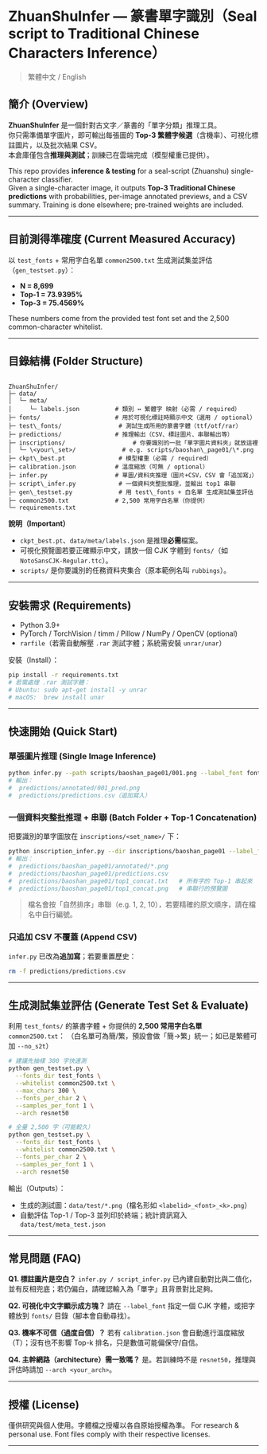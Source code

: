 # ZhuanShuInfer — 篆書單字識別（Seal script to Traditional Chinese Characters Inference）

> 繁體中文 / English

## 簡介 (Overview)

**ZhuanShuInfer** 是一個針對古文字／篆書的「單字分類」推理工具。  
你只需準備單字圖片，即可輸出每張圖的 **Top-3 繁體字候選**（含機率）、可視化標註圖片，以及批次結果 CSV。  
本倉庫僅包含**推理與測試**；訓練已在雲端完成（模型權重已提供）。

This repo provides **inference & testing** for a seal-script (Zhuanshu) single-character classifier.  
Given a single-character image, it outputs **Top-3 Traditional Chinese predictions** with probabilities, per-image annotated previews, and a CSV summary. Training is done elsewhere; pre-trained weights are included.

---

## 目前測得準確度 (Current Measured Accuracy)

以 `test_fonts` + 常用字白名單 `common2500.txt` 生成測試集並評估（`gen_testset.py`）：

- **N = 8,699**
- **Top-1 = 73.9395%**
- **Top-3 = 75.4569%**

These numbers come from the provided test font set and the 2,500 common-character whitelist.

---

## 目錄結構 (Folder Structure)

```

ZhuanShuInfer/
├─ data/
│  └─ meta/
│     └─ labels.json          # 類別 ↔ 繁體字 映射（必需 / required）
├─ fonts/                     # 用於可視化標註時顯示中文（選用 / optional）
├─ test\_fonts/                # 測試生成所用的篆書字體（ttf/otf/rar）
├─ predictions/               # 推理輸出（CSV、標註圖片、串聯輸出等）
├─ inscriptions/                   # 你要識別的一批「單字圖片資料夾」就放這裡
│  └─ \<your\_set>/             # e.g. scripts/baoshan\_page01/\*.png
├─ ckpt\_best.pt               # 模型權重（必需 / required）
├─ calibration.json           # 溫度縮放（可無 / optional）
├─ infer.py                   # 單圖/資料夾推理（圖片+CSV，CSV 會「追加寫」）
├─ script\_infer.py            # 一個資料夾整批推理，並輸出 top1 串聯
├─ gen\_testset.py             # 用 test\_fonts + 白名單 生成測試集並評估
├─ common2500.txt             # 2,500 常用字白名單（你提供）
└─ requirements.txt

````

**說明（Important）**
- `ckpt_best.pt`、`data/meta/labels.json` 是推理**必需**檔案。  
- 可視化預覽圖若要正確顯示中文，請放一個 CJK 字體到 `fonts/`（如 `NotoSansCJK-Regular.ttc`）。  
- `scripts/` 是你要識別的任務資料夾集合（原本範例名叫 `rubbings`）。

---

## 安裝需求 (Requirements)

- Python 3.9+
- PyTorch / TorchVision / timm / Pillow / NumPy / OpenCV (optional)
- `rarfile`（若需自動解壓 `.rar` 測試字體；系統需安裝 `unrar/unar`）

安裝（Install）：
```bash
pip install -r requirements.txt
# 若需處理 .rar 測試字體：
# Ubuntu: sudo apt-get install -y unrar
# macOS:  brew install unar
````

---

## 快速開始 (Quick Start)

### 單張圖片推理 (Single Image Inference)

```bash
python infer.py --path scripts/baoshan_page01/001.png --label_font fonts/CJK-Regular.ttf
# 輸出：
#  predictions/annotated/001_pred.png
#  predictions/predictions.csv（追加寫入）
```

### 一個資料夾整批推理 + 串聯 (Batch Folder + Top-1 Concatenation)

把要識別的單字圖放在 `inscriptions/<set_name>/` 下：

```bash
python inscription_infer.py --dir inscriptions/baoshan_page01 --label_font fonts/CJK-Regular.ttf
# 輸出：
#  predictions/baoshan_page01/annotated/*.png
#  predictions/baoshan_page01/predictions.csv
#  predictions/baoshan_page01/top1_concat.txt   # 所有字的 Top-1 串起來
#  predictions/baoshan_page01/top1_concat.png   # 串聯行的預覽圖
```

> 檔名會按「自然排序」串聯（e.g. 1, 2, 10），若要精確的原文順序，請在檔名中自行編號。

### 只追加 CSV 不覆蓋 (Append CSV)

`infer.py` 已改為**追加寫**；若要重置歷史：

```bash
rm -f predictions/predictions.csv
```

---

## 生成測試集並評估 (Generate Test Set & Evaluate)

利用 `test_fonts/` 的篆書字體 + 你提供的 **2,500 常用字白名單** `common2500.txt`：
（白名單可為簡/繁，預設會做「簡→繁」統一；如已是繁體可加 `--no_s2t`）

```bash
# 建議先抽樣 300 字快速測
python gen_testset.py \
  --fonts_dir test_fonts \
  --whitelist common2500.txt \
  --max_chars 300 \
  --fonts_per_char 2 \
  --samples_per_font 1 \
  --arch resnet50

# 全量 2,500 字（可能較久）
python gen_testset.py \
  --fonts_dir test_fonts \
  --whitelist common2500.txt \
  --fonts_per_char 2 \
  --samples_per_font 1 \
  --arch resnet50
```

輸出（Outputs）：

* 生成的測試圖：`data/test/*.png`（檔名形如 `<labelid>_<font>_<k>.png`）
* 自動評估 Top-1 / Top-3 並列印於終端；統計資訊寫入 `data/test/meta_test.json`

---

## 常見問題 (FAQ)

**Q1. 標註圖片是空白？**
`infer.py / script_infer.py` 已內建自動對比與二值化，並有反相兜底；若仍偏白，請確認輸入為「單字」且背景對比足夠。

**Q2. 可視化中文字顯示成方塊？**
請在 `--label_font` 指定一個 CJK 字體，或把字體放到 `fonts/` 目錄（腳本會自動尋找）。

**Q3. 機率不可信（過度自信）？**
若有 `calibration.json` 會自動進行溫度縮放（T）；沒有也不影響 Top-k 排名，只是數值可能偏保守/自信。

**Q4. 主幹網路（architecture）需一致嗎？**
是。若訓練時不是 `resnet50`，推理與評估時請加 `--arch <your_arch>`。

---

## 授權 (License)

僅供研究與個人使用。字體檔之授權以各自原始授權為準。
For research & personal use. Font files comply with their respective licenses.

---